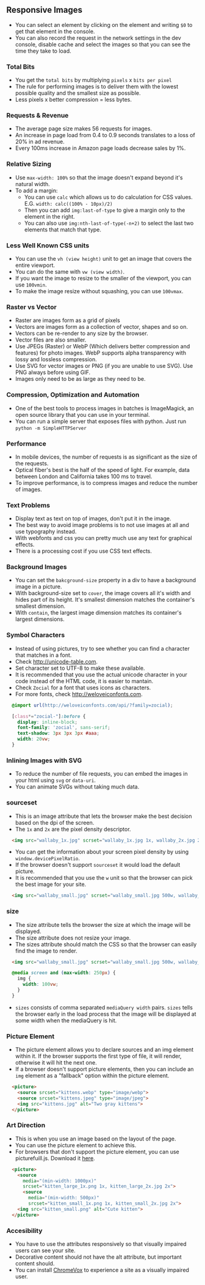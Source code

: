 ## Responsive Images

* You can select an element by clicking on the element and writing `$0` to get that element in the console.
* You can also record the request in the network settings in the dev console, disable cache and select the images so that you can see the time they take to load.

### Total Bits

* You get the `total bits` by multiplying `pixels` x `bits per pixel`
* The rule for performing images is to deliver them with the lowest possible quality and the smallest size as possible.
* Less pixels x better compression = less bytes.

### Requests & Revenue

* The average page size makes 56 requests for images.
* An increase in page load from 0.4 to 0.9 seconds translates to a loss of 20% in ad revenue.
* Every 100ms increase in Amazon page loads decrease sales by 1%.

### Relative Sizing

* Use `max-width: 100%` so that the image doesn't expand beyond it's natural width.
* To add a margin:
  * You can use `calc` which allows us to do calculation for CSS values. E.G. `width: calc((100% - 10px)/2)`
  * Then you can add `img:last-of-type` to give a margin only to the element in the right.
  * You can also use `img:nth-last-of-type(-n+2)` to select the last two elements that match that type.

### Less Well Known CSS units

* You can use the `vh (view height)` unit to get an image that covers the entire viewport.
* You can do the same with `vw (view width)`.
* If you want the image to resize to the smaller of the viewport, you can use `100vmin`.
* To make the image resize without squashing, you can use `100vmax`.

### Raster vs Vector

* Raster are images form as a grid of pixels
* Vectors are images form as a collection of vector, shapes and so on.
* Vectors can be re-render to any size by the browser.
* Vector files are also smaller.
* Use JPEGs (Raster) or WebP (Which delivers better compression and features) for photo images. WebP supports alpha transparency with lossy and lossless compression.
* Use SVG for vector images or PNG (if you are unable to use SVG). Use PNG always before using GIF.
* Images only need to be as large as they need to be.

### Compression, Optimization and Automation

* One of the best tools to process images in batches is ImageMagick, an open source library that you can use in your terminal.
* You can run a simple server that exposes files with python. Just run `python -m SimpleHTTPServer`

### Performance

* In mobile devices, the number of requests is as significant as the size of the requests.
* Optical fiber's best is the half of the speed of light. For example, data between London and California takes 100 ms to travel.
* To improve performance, is to compress images and reduce the number of images.

### Text Problems

* Display text as text on top of images, don't put it in the image.
* The best way to avoid image problems is to not use images at all and use typography instead.
* With webfonts and css you can pretty much use any text for graphical effects.
* There is a processing cost if you use CSS text effects.

### Background Images

* You can set the `bakcground-size` property in a div to have a background image in a picture.
* With background-size set to `cover`, the image covers all it's width and hides part of its height. It's smallest dimension matches the container's smallest dimension.
* With `contain`, the largest image dimension matches its container's largest dimensions.

### Symbol Characters

* Instead of using pictures, try to see whether you can find a character that matches in a font.
* Check http://unicode-table.com.
* Set character set to UTF-8 to make these available.
* It is recommended that you use the actual unicode character in your code instead of the HTML code, it is easier to mantain.
* Check `Zocial` for a font that uses icons as characters.
* For more fonts, check http://weloveiconfonts.com.

```css
  @import url(http://weloveiconfonts.com/api/?family=zocial);

  [class*="zocial-"]:before {
    display: inline-block;
    font-family: 'zocial', sans-serif;
    text-shadow: 3px 3px 3px #aaa;
    width: 20vw;
  }
```

### Inlining Images with SVG

* To reduce the number of file requests, you can embed the images in your html using `svg` or `data-uri`.
* You can animate SVGs without taking much data.

### sourceset

* This is an image attribute that lets the browser make the best decision based on the dpi of the screen.
* The `1x` and `2x` are the pixel density descriptor.

```html
  <img src="wallaby_1x.jpg" scrset="wallaby_1x.jpg 1x, wallaby_2x.jpg 2x" alt="Wallaby">
```

* You can get the information about your screen pixel density by using `window.devicePixelRatio`.
* If the browser doesn't support `sourceset` it would load the default picture.
* It is recommended that you use the `w` unit so that the browser can pick the best image for your site.

```html
  <img src="wallaby_small.jpg" scrset="wallaby_small.jpg 500w, wallaby_medium.jpg 1000w" alt="Wallaby">
```

### size

* The size attribute tells the browser the size at which the image will be displayed.
* The size attribute does not resize your image.
* The sizes attribute should match the CSS so that the browser can easily find the image to render.

```html
  <img src="wallaby_small.jpg" scrset="wallaby_small.jpg 500w, wallaby_medium.jpg 1000w" sizes="(max-width: 250px) 100vw, 50vw" alt="Wallaby">
```

```css
  @media screen and (max-width: 250px) {
    img {
      width: 100vw;
    }
  }
```

* `sizes` consists of comma separated `mediaQuery width` pairs. `sizes` tells the browser early in the load process that the image will be displayed at some width when the mediaQuery is hit.

### Picture Element

* The picture element allows you to declare sources and an img element within it. If the browser supports the first type of file, it will render, otherwise it will hit the next one.
* If a browser doesn't support picture elements, then you can include an `img` element as a "fallback" option within the picture element.

```html
  <picture>
    <source srcset="kittens.webp" type="image/webp">
    <source srcset="kittens.jpeg" type="image/jpeg">
    <img src="kittens.jpg" alt="Two gray kittens">    
  </picture>
```
### Art Direction

* This is when you use an image based on the layout of the page.
* You can use the picture element to achieve this.
* For browsers that don't support the picture element, you can use picturefuill.js. Download it [here](http://scottjehl.github.io/picturefill/).

```html
  <picture>
    <source
      media="(min-width: 1000px)"
      srcset="kitten_large_1x.png 1x, kitten_large_2x.jpg 2x">
      <source
        media="(min-width: 500px)"
        srcset="kitten_small_1x.png 1x, kitten_small_2x.jpg 2x">
    <img src="kitten_small.png" alt="Cute kitten">
  </picture>
```

### Accesibility

* You have to use the attributes responsively so that visually impaired users can see your site.
* Decorative content should not have the alt attribute, but important content should.
* You can install [ChromeVox](http://www.chromevox.com/) to experience a site as a visually impaired user.
